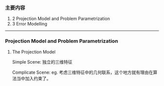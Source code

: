 ### 主要内容
1. 2 Projection Model and Problem Parametrization
2. 3 Error Modelling

------

### Projection Model and Problem Parametrization

1.  The Projection Model

    Simple Scene: 独立的三维特征

    Complicate Scene: eg. 考虑三维特征中的几何联系，这个地方就有理由在算法当中加入约束了。